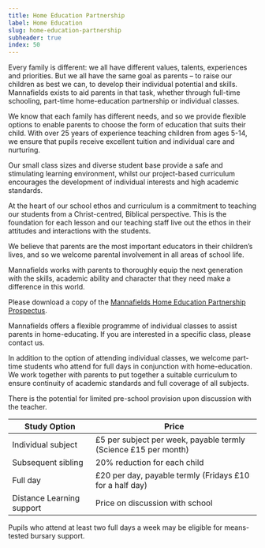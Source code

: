 ```yaml
---
title: Home Education Partnership
label: Home Education
slug: home-education-partnership
subheader: true
index: 50
---
```


Every family is different: we all have different values, talents, experiences and priorities. But we all have the same goal as parents – to raise our children as best we can, to develop their individual potential and skills. Mannafields exists to aid parents in that task, whether through full-time schooling, part-time home-education partnership or individual classes.

We know that each family has different needs, and so we provide flexible options to enable parents to choose the form of education that suits their child. With over 25 years of experience teaching children from ages 5-14, we ensure that pupils receive excellent tuition and individual care and nurturing.

Our small class sizes and diverse student base provide a safe and stimulating learning environment, whilst our project-based curriculum encourages the development of individual interests and high academic standards.

At the heart of our school ethos and curriculum is a commitment to teaching our students from a Christ-centred, Biblical perspective. This is the foundation for each lesson and our teaching staff live out the ethos in their attitudes and interactions with the students.

We believe that parents are the most important educators in their children’s lives, and so we welcome parental involvement in all areas of school life.

Mannafields works with parents to thoroughly equip the next generation with the skills, academic ability and character that they need make a difference in this world.

 

Please download a copy of the [Mannafields Home Education Partnership Prospectus](/wp-content/uploads/2015/02/MannafieldsHomeEducationPartnership.pdf).

 

Mannafields offers a flexible programme of individual classes to assist parents in home-educating. If you are interested in a specific class, please contact us.

In addition to the option of attending individual classes, we welcome part-time students who attend for full days in conjunction with home-education. We work together with parents to put together a suitable curriculum to ensure continuity of academic standards and full coverage of all subjects.

There is the potential for limited pre-school provision upon discussion with the teacher.

|Study Option|Price|
|------------|-----|
|Individual subject|£5 per subject per week, payable termly (Science £15 per month)|
|Subsequent sibling|20% reduction for each child|
|Full day|£20 per day, payable termly (Fridays £10 for a half day)|
|Distance Learning support|Price on discussion with school|

Pupils who attend at least two full days a week may be eligible for means-tested bursary support.
